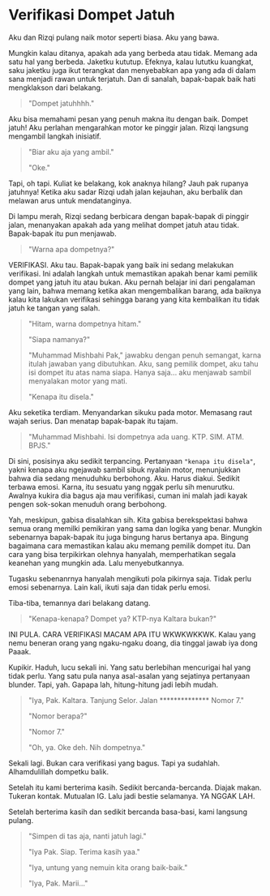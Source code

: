# Verifikasi Dompet Jatuh

Aku dan Rizqi pulang naik motor seperti biasa. Aku yang bawa.

Mungkin kalau ditanya, apakah ada yang berbeda atau tidak. Memang ada satu hal yang berbeda. Jaketku  kututup. Efeknya, kalau lututku kuangkat, saku jaketku juga ikut terangkat dan menyebabkan apa yang ada di dalam sana menjadi rawan untuk terjatuh. Dan di sanalah, bapak-bapak baik hati mengklakson dari belakang.

>"Dompet jatuhhhh."

Aku bisa memahami pesan yang penuh makna itu dengan baik. Dompet jatuh! Aku perlahan mengarahkan motor ke pinggir jalan. Rizqi langsung mengambil langkah inisiatif.

>"Biar aku aja yang ambil."
>
>"Oke."

Tapi, oh tapi. Kuliat ke belakang, kok anaknya hilang? Jauh pak rupanya jatuhnya! Ketika aku sadar Rizqi udah jalan kejauhan, aku berbalik dan melawan arus untuk mendatanginya.

Di lampu merah, Rizqi sedang berbicara dengan bapak-bapak di pinggir jalan, menanyakan apakah ada yang melihat dompet jatuh atau tidak. Bapak-bapak itu pun menjawab.

>"Warna apa dompetnya?"

VERIFIKASI. Aku tau. Bapak-bapak yang baik ini sedang melakukan verifikasi. Ini adalah langkah untuk memastikan apakah benar kami pemilik dompet yang jatuh itu atau bukan. Aku pernah belajar ini dari pengalaman yang lain, bahwa memang ketika akan mengembalikan barang, ada baiknya kalau kita lakukan verifikasi sehingga barang yang kita kembalikan itu tidak jatuh ke tangan yang salah.

>"Hitam, warna dompetnya hitam."
>
>"Siapa namanya?"
>
>"Muhammad Mishbahi Pak," jawabku dengan penuh semangat, karna itulah jawaban yang dibutuhkan. Aku, sang pemilik dompet, aku tahu isi dompet itu atas nama siapa. Hanya saja... aku menjawab sambil menyalakan motor yang mati.
>
>"Kenapa itu disela."

Aku seketika terdiam. Menyandarkan sikuku pada motor. Memasang raut wajah serius. Dan menatap bapak-bapak itu tajam.

>"Muhammad Mishbahi. Isi dompetnya ada uang. KTP. SIM. ATM. BPJS."

Di sini, posisinya aku sedikit terpancing. Pertanyaan `"kenapa itu disela"`, yakni kenapa aku ngejawab sambil sibuk nyalain motor, menunjukkan bahwa dia sedang menuduhku berbohong. Aku. Harus diakui. Sedikit terbawa emosi. Karna, itu sesuatu yang nggak perlu sih menurutku. Awalnya kukira dia bagus aja mau verifikasi, cuman ini malah jadi kayak pengen sok-sokan menuduh orang berbohong.

Yah, meskipun, gabisa disalahkan sih. Kita gabisa berekspektasi bahwa semua orang memilki pemikiran yang sama dan logika yang benar. Mungkin sebenarnya bapak-bapak itu juga bingung harus bertanya apa. Bingung bagaimana cara memastikan kalau aku memang pemilik dompet itu. Dan cara yang bisa terpikirkan olehnya hanyalah, memperhatikan segala keanehan yang mungkin ada. Lalu menyebutkannya.

Tugasku sebenanrnya hanyalah mengikuti pola pikirnya saja. Tidak perlu emosi sebenarnya. Lain kali, ikuti saja dan tidak perlu emosi.

Tiba-tiba, temannya dari belakang datang.

>"Kenapa-kenapa? Dompet ya? KTP-nya Kaltara bukan?"

INI PULA. CARA VERIFIKASI MACAM APA ITU WKWKWKKWK. Kalau yang nemu beneran orang yang ngaku-ngaku doang, dia tinggal jawab iya dong Paaak.

Kupikir. Haduh, lucu sekali ini. Yang satu berlebihan mencurigai hal yang tidak perlu. Yang satu pula nanya asal-asalan yang sejatinya pertanyaan blunder. Tapi, yah. Gapapa lah, hitung-hitung jadi lebih mudah.

>"Iya, Pak. Kaltara. Tanjung Selor. Jalan ************** Nomor 7."
>
>"Nomor berapa?"
>
>"Nomor 7."
>
>"Oh, ya. Oke deh. Nih dompetnya."

Sekali lagi. Bukan cara verifikasi yang bagus. Tapi ya sudahlah. Alhamdulillah dompetku balik.

Setelah itu kami berterima kasih. Sedikit bercanda-bercanda. Diajak makan. Tukeran kontak. Mutualan IG. Lalu jadi bestie selamanya. YA NGGAK LAH.

Setelah berterima kasih dan sedikit bercanda basa-basi, kami langsung pulang.

>"Simpen di tas aja, nanti jatuh lagi."
>
>"Iya Pak. Siap. Terima kasih yaa."
>
>"Iya, untung yang nemuin kita orang baik-baik."
>
>"Iya, Pak. Marii..."
